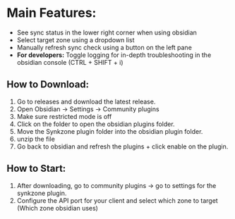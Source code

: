 # Main Features:
* See sync status in the lower right corner when using obsidian
* Select target zone using a dropdown list
* Manually refresh sync check using a button on the left pane
* **For developers:** Toggle logging for in-depth troubleshooting in the obsidian console (CTRL + SHIFT + i)

## How to Download:
1. Go to releases and download the latest release.
2. Open Obsidian -> Settings -> Community plugins
3. Make sure restricted mode is off
4. Click on the folder to open the obsidian plugins folder. 
5. Move the Synkzone plugin folder into the obsidian plugin folder.
6. unzip the file
7. Go back to obsidian and refresh the plugins + click enable on the plugin.

## How to Start:
1. After downloading, go to community plugins -> go to settings for the synkzone plugin. 
2. Configure the API port for your client and select which zone to target (Which zone obsidian uses)
